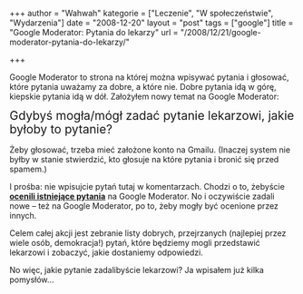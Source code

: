 +++
author = "Wahwah"
kategorie = ["Leczenie", "W społeczeństwie", "Wydarzenia"]
date = "2008-12-20"
layout = "post"
tags = ["google"]
title = "Google Moderator: Pytania do lekarzy"
url = "/2008/12/21/google-moderator-pytania-do-lekarzy/"

+++

Google Moderator to strona na której można wpisywać pytania i głosować, które pytania uważamy za dobre, a które nie. Dobre pytania idą w górę, kiepskie pytania idą w dół. Założyłem nowy temat na Google Moderator:

<span style="font-size: 150%; line-height: 116%;">Gdybyś mogła/mógł zadać pytanie lekarzowi, jakie byłoby to pytanie?</span>

Żeby głosować, trzeba mieć założone konto na Gmailu. (Inaczej system nie byłby w stanie stwierdzić, kto głosuje na które pytania i bronić się przed spamem.)

I prośba: nie wpisujcie pytań tutaj w komentarzach. Chodzi o to, żebyście [<span style="font-weight: bold;">ocenili istniejące pytania</span>][1] na Google Moderator. No i oczywiście zadali nowe &#8211; też na Google Moderator, po to, żeby mogły być ocenione przez innych.

Celem całej akcji jest zebranie listy dobrych, przejrzanych (najlepiej przez wiele osób, demokracja!) pytań, które będziemy mogli przedstawić lekarzowi i zobaczyć, jakie dostaniemy odpowiedzi.

No więc, jakie pytanie zadalibyście lekarzowi? Ja wpisałem już kilka pomysłów&#8230;

 [1]: http://moderator.appspot.com/#16/e=11303